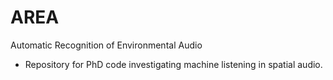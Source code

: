 # AREA
Automatic Recognition of Environmental Audio

- Repository for PhD code investigating machine listening in spatial audio.